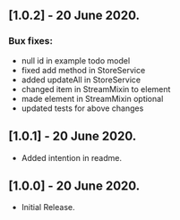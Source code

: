 ## [1.0.2] - 20 June 2020.
### Bux fixes:
- null id in example todo model
- fixed add method in StoreService
- added updateAll in StoreService
- changed item in StreamMixin to element
- made element in StreamMixin optional
- updated tests for above changes

## [1.0.1] - 20 June 2020.

- Added intention in readme.

## [1.0.0] - 20 June 2020.

- Initial Release.
